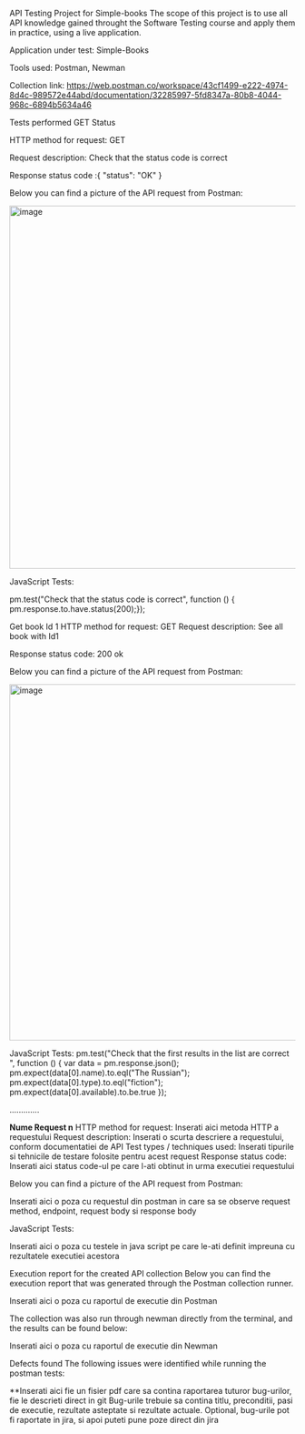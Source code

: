 API Testing Project for Simple-books
The scope of this project is to use all API knowledge gained throught the Software Testing course and apply them in practice, using a live application.

Application under test: Simple-Books

Tools used: Postman, Newman

Collection link: https://web.postman.co/workspace/43cf1499-e222-4974-8d4c-989572e44abd/documentation/32285997-5fd8347a-80b8-4044-968c-6894b5634a46

Tests performed
GET Status

HTTP method for request: GET

Request description: Check that the status code is correct

Response status code
:{
    "status": "OK"
}

Below you can find a picture of the API request from Postman:

<img width="638" alt="image" src="https://github.com/DianaBencea/API_Testing_Project_For_Simplebooks/assets/151565785/0a505d4b-15be-4b42-a048-5fad2079448d">


JavaScript Tests:

 
pm.test("Check that the status code is correct", function () 
{ pm.response.to.have.status(200);});



Get book Id 1
HTTP method for request: GET
Request description: See all book with Id1

Response status code: 200 ok

Below you can find a picture of the API request from Postman:

<img width="626" alt="image" src="https://github.com/DianaBencea/API_Testing_Project_For_Simplebooks/assets/151565785/8db7252d-5a30-4036-bbe5-d007228c2086">


JavaScript Tests:
pm.test("Check that the first results in the list are correct ", function () {
    var data = pm.response.json();
    pm.expect(data[0].name).to.eql("The Russian");
    pm.expect(data[0].type).to.eql("fiction");
    pm.expect(data[0].available).to.be.true
});

.............

**Nume Request n**
HTTP method for request: Inserati aici metoda HTTP a requestului
Request description: Inserati o scurta descriere a requestului, conform documentatiei de API
Test types / techniques used: Inserati tipurile si tehnicile de testare folosite pentru acest request
Response status code: Inserati aici status code-ul pe care l-ati obtinut in urma executiei requestului

Below you can find a picture of the API request from Postman:

Inserati aici o poza cu requestul din postman in care sa se observe request method, endpoint, request body si response body

JavaScript Tests:

Inserati aici o poza cu testele in java script pe care le-ati definit impreuna cu rezultatele executiei acestora

Execution report for the created API collection
Below you can find the execution report that was generated through the Postman collection runner.

Inserati aici o poza cu raportul de executie din Postman

The collection was also run through newman directly from the terminal, and the results can be found below:

Inserati aici o poza cu raportul de executie din Newman

Defects found
The following issues were identified while running the postman tests:

**Inserati aici fie un fisier pdf care sa contina raportarea tuturor bug-urilor, fie le descrieti direct in git Bug-urile trebuie sa contina titlu, preconditii, pasi de executie, rezultate asteptate si rezultate actuale. Optional, bug-urile pot fi raportate in jira, si apoi puteti pune poze direct din jira
